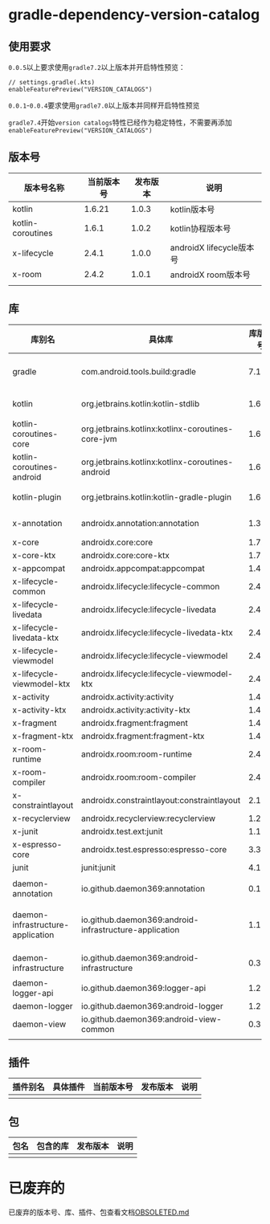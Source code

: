 # gradle-dependency-version-catalog

## 使用要求

`0.0.5`以上要求使用`gradle7.2`以上版本并开启特性预览：

```
// settings.gradle(.kts)
enableFeaturePreview("VERSION_CATALOGS")
```

`0.0.1`-`0.0.4`要求使用`gradle7.0`以上版本并同样开启特性预览

`gradle7.4`开始`version catalogs`特性已经作为稳定特性，不需要再添加`enableFeaturePreview("VERSION_CATALOGS")`

## 版本号

| 版本号名称          | 当前版本号  | 发布版本 | 说明 |
| --- | --- | --- | --- |
| kotlin            | 1.6.21    | 1.0.3     | kotlin版本号 |
| kotlin-coroutines | 1.6.1     | 1.0.2     | kotlin协程版本号 |
| x-lifecycle       | 2.4.1     | 1.0.0     | androidX lifecycle版本号 |
| x-room            | 2.4.2     | 1.0.1    | androidX room版本号 |
| | | | |

## 库

| 库别名                                     | 具体库                                                     | 库版本号    | 发布版本 | 说明 |
| ---                                       | ---                                                       | ---       | ---       | --- |
| gradle                                    | com.android.tools.build:gradle                            | 7.1.3     | 1.0.2     | android gradle插件库 |
| kotlin                                    | org.jetbrains.kotlin:kotlin-stdlib                        | 1.6.21    | 1.0.3     | kotlin标准库 |
| kotlin-coroutines-core                    | org.jetbrains.kotlinx:kotlinx-coroutines-core-jvm         | 1.6.1     | 1.0.2     | kotlin协程库 |
| kotlin-coroutines-android                 | org.jetbrains.kotlinx:kotlinx-coroutines-android          | 1.6.1     | 1.0.2     | kotlin协程库 |
| kotlin-plugin                             | org.jetbrains.kotlin:kotlin-gradle-plugin                 | 1.6.21    | 1.0.3     | kotlin插件库 |
| x-annotation                              | androidx.annotation:annotation                            | 1.3.0     | 0.0.2     | AndroidX注解库 |
| x-core                                    | androidx.core:core                                        | 1.7.0     | 0.0.5     |  |
| x-core-ktx                                | androidx.core:core-ktx                                    | 1.7.0     | 0.0.2     |  |
| x-appcompat                               | androidx.appcompat:appcompat                              | 1.4.1     | 0.0.12    |  |
| x-lifecycle-common                        | androidx.lifecycle:lifecycle-common                       | 2.4.1     | 1.0.0     |  |
| x-lifecycle-livedata                      | androidx.lifecycle:lifecycle-livedata                     | 2.4.1     | 1.0.0     |  |
| x-lifecycle-livedata-ktx                  | androidx.lifecycle:lifecycle-livedata-ktx                 | 2.4.1     | 1.0.0     |  |
| x-lifecycle-viewmodel                     | androidx.lifecycle:lifecycle-viewmodel                    | 2.4.1     | 1.0.0     |  |
| x-lifecycle-viewmodel-ktx                 | androidx.lifecycle:lifecycle-viewmodel-ktx                | 2.4.1     | 1.0.0     |  |
| x-activity                                | androidx.activity:activity                                | 1.4.0     | 0.0.2     |  |
| x-activity-ktx                            | androidx.activity:activity-ktx                            | 1.4.0     | 0.0.10    |  |
| x-fragment                                | androidx.fragment:fragment                                | 1.4.1     | 1.0.0     |  |
| x-fragment-ktx                            | androidx.fragment:fragment-ktx                            | 1.4.1     | 1.0.0     |  |
| x-room-runtime                            | androidx.room:room-runtime                                | 2.4.2     | 1.0.1     |  |
| x-room-compiler                           | androidx.room:room-compiler                               | 2.4.2     | 1.0.1     |  |
| x-constraintlayout                        | androidx.constraintlayout:constraintlayout                | 2.1.3     | 1.0.0     |  |
| x-recyclerview                            | androidx.recyclerview:recyclerview                        | 1.2.1     | 0.0.10    |  |
| x-junit                                   | androidx.test.ext:junit                                   | 1.1.2     | 0.0.4     |  |
| x-espresso-core                           | androidx.test.espresso:espresso-core                      | 3.3.0     | 0.0.4     |  |
| junit                                     | junit:junit                                               | 4.13.2    | 0.0.4     |  |
|                                           |                                                           |           |           |  |
| daemon-annotation                         | io.github.daemon369:annotation                            | 0.1.0     | 0.0.2     | 注解库 |
| daemon-infrastructure-application         | io.github.daemon369:android-infrastructure-application    | 1.1.0     | 0.0.9     | 基础库，提供Application全局实例 |
| daemon-infrastructure                     | io.github.daemon369:android-infrastructure                | 0.3.0     | 0.0.5     | 基础库，提供基础工具 |
| daemon-logger-api                         | io.github.daemon369:logger-api                            | 1.2.0     | 1.2.0     | Logger API |
| daemon-logger                             | io.github.daemon369:android-logger                        | 1.2.0     | 1.2.0     | Logger |
| daemon-view                               | io.github.daemon369:android-view-common                   | 0.3.0     | 0.0.2     | 基础UI库 |
| | | | | |

## 插件

| 插件别名 | 具体插件 | 当前版本号 | 发布版本 | 说明 |
| --- | --- | --- | --- | --- |
| | | | | |

## 包

| 包名 | 包含的库 | 发布版本 | 说明 |
| --- | --- | --- | --- |
| | | | |

# 已废弃的

已废弃的版本号、库、插件、包查看文档[OBSOLETED.md](OBSOLETED.md)
